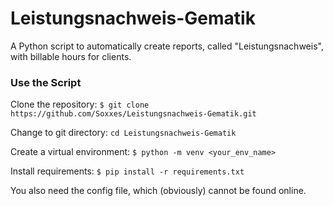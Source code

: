 # Leistungsnachweis-Gematik
A Python script to automatically create reports, called "Leistungsnachweis", with billable hours for clients.

### Use the Script
Clone the repository:
`$ git clone https://github.com/Soxxes/Leistungsnachweis-Gematik.git`

Change to git directory:
`cd Leistungsnachweis-Gematik`

Create a virtual environment:
`$ python -m venv <your_env_name>`

Install requirements:
`$ pip install -r requirements.txt`

You also need the config file, which (obviously) cannot be found online.

